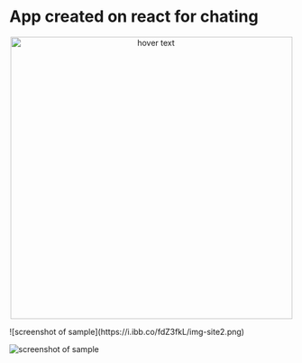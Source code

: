 # App created on react for chating
<p align="center">
  <img src="https://i.ibb.co/fdZ3fkL/img-site2.png" width="500" height="500" title="hover text">
</p>
![screenshot of sample](https://i.ibb.co/fdZ3fkL/img-site2.png)

![screenshot of sample](https://i.ibb.co/w4KHyXs/img-site3.png)
